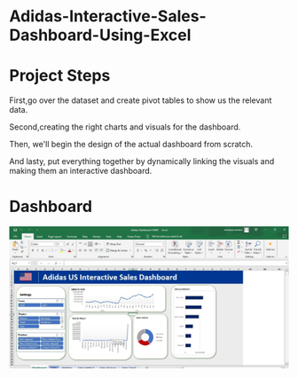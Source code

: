 # Adidas-Interactive-Sales-Dashboard-Using-Excel

# Project Steps



First,go over the dataset and create pivot tables to show us the relevant data.   

Second,creating the right charts and visuals for the dashboard.  

Then, we'll begin the design of the actual dashboard from scratch.  

And lasty, put everything together by dynamically linking the visuals and making them an interactive dashboard.  

# Dashboard 

<img src="https://github.com/mohamedabodonia/Adidas-Interactive-Sales-Dashboard-Using-Excel/blob/main/dashboard.jpeg?raw=true">


